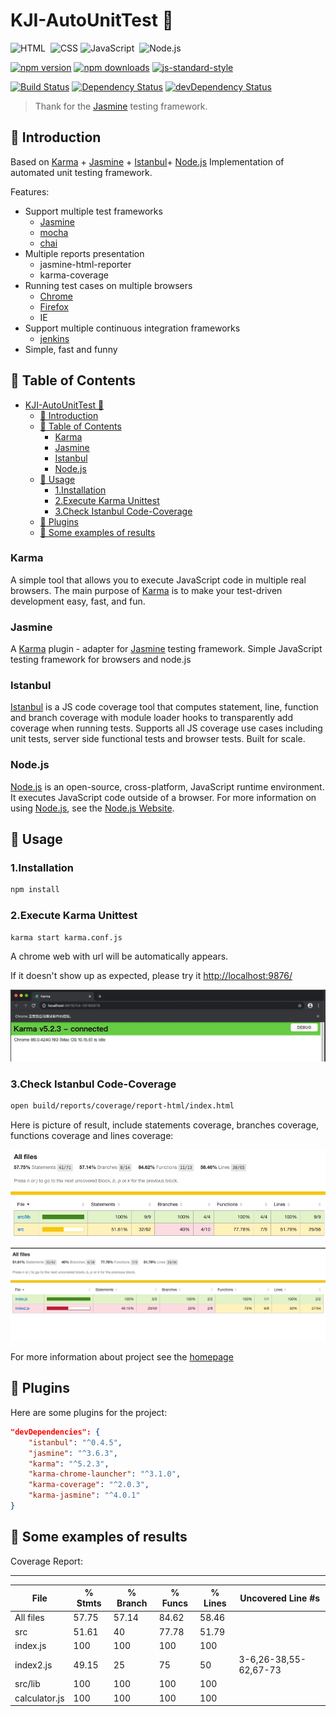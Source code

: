 # KJI-AutoUnitTest 🚀

![HTML](https://img.shields.io/badge/-HTML-333333?style=flat&logo=HTML5)&nbsp;
![CSS](https://img.shields.io/badge/-CSS-333333?style=flat&logo=CSS3&logoColor=1572B6)
![JavaScript](https://img.shields.io/badge/-JavaScript-333333?style=flat&logo=javascript)&nbsp;
![Node.js](https://img.shields.io/badge/-Node.js-333333?style=flat&logo=node.js)&nbsp;

[![npm version](https://img.shields.io/npm/v/karma-jasmine.svg?style=flat-square)](https://www.npmjs.com/package/karma-jasmine)
[![npm downloads](https://img.shields.io/npm/dm/karma-jasmine.svg?style=flat-square)](https://www.npmjs.com/package/karma-jasmine)
[![js-standard-style](https://img.shields.io/badge/code%20style-standard-brightgreen.svg?style=flat-square)](https://github.com/karma-runner/karma-jasmine)

[![Build Status](https://img.shields.io/travis/karma-runner/karma-jasmine/master.svg?style=flat-square)](https://travis-ci.org/karma-runner/karma-jasmine)
[![Dependency Status](https://img.shields.io/david/karma-runner/karma-jasmine.svg?style=flat-square)](https://david-dm.org/karma-runner/karma-jasmine)
[![devDependency Status](https://img.shields.io/david/dev/karma-runner/karma-jasmine.svg?style=flat-square)](https://david-dm.org/karma-runner/karma-jasmine?type=dev)

> Thank for the [Jasmine](https://jasmine.github.io/) testing framework.

## 🌈 Introduction

Based on [Karma](https://github.com/karma-runner/karma) + [Jasmine](https://github.com/jasmine/jasmine) + [Istanbul](https://github.com/gotwarlost/istanbul)+ [Node.js](https://github.com/nodejs/node) Implementation of automated unit testing framework.

Features:

- Support multiple test frameworks
  - [Jasmine](https://github.com/jasmine/jasmine)
  - [mocha](https://github.com/mochajs/mocha)
  - [chai](https://github.com/chaijs/chai)
- Multiple reports presentation
  - jasmine-html-reporter
  - karma-coverage
- Running test cases on multiple browsers
  - [Chrome](https://github.com/browserless/chrome)
  - [Firefox](https://github.com/mozilla-mobile/firefox-ios)
  - IE
- Support multiple continuous integration frameworks
  - [jenkins](https://github.com/jenkinsci/jenkins)
- Simple, fast and funny

## 🌈 Table of Contents

- [KJI-AutoUnitTest 🚀](#kji-autounittest-)
  - [🌈 Introduction](#-introduction)
  - [🌈 Table of Contents](#-table-of-contents)
    - [Karma](#karma)
    - [Jasmine](#jasmine)
    - [Istanbul](#istanbul)
    - [Node.js](#nodejs)
  - [🌈 Usage](#-usage)
    - [1.Installation](#1installation)
    - [2.Execute Karma Unittest](#2execute-karma-unittest)
    - [3.Check Istanbul Code-Coverage](#3check-istanbul-code-coverage)
  - [🌈 Plugins](#-plugins)
  - [🌈 Some examples of results](#-some-examples-of-results)

### Karma

A simple tool that allows you to execute JavaScript code in multiple real browsers.
The main purpose of [Karma](https://github.com/karma-runner/karma) is to make your test-driven development easy, fast, and fun.

### Jasmine

A [Karma](https://github.com/karma-runner/karma) plugin - adapter for [Jasmine](https://github.com/jasmine/jasmine) testing framework. Simple JavaScript testing framework for browsers and node.js

### Istanbul

[Istanbul](https://github.com/gotwarlost/istanbul) is a JS code coverage tool that computes statement, line, function and branch coverage with module loader hooks to transparently add coverage when running tests. Supports all JS coverage use cases including unit tests, server side functional tests and browser tests. Built for scale.

### Node.js

[Node.js](https://github.com/nodejs/node) is an open-source, cross-platform, JavaScript runtime environment. It executes JavaScript code outside of a browser. For more information on using [Node.js](https://github.com/nodejs/node), see the [Node.js Website](https://nodejs.org/).

## 🌈 Usage

### 1.Installation

```bash
npm install
```

### 2.Execute Karma Unittest

```bash
karma start karma.conf.js
```

A chrome web with url will be automatically appears.

If it doesn't show up as expected, please try it <http://localhost:9876/>

![karma_idel](./karma_idel.png)

### 3.Check Istanbul Code-Coverage

```bash
open build/reports/coverage/report-html/index.html
```

Here is picture of result, include statements coverage, branches coverage, functions coverage and lines coverage:

![new_coverage](./new_coverage.jpg)

![coverage](./coverage.jpg)

For more information about project see the [homepage](https://github.com/YX-XiaoBai/KJI-AutoUnitTest)

## 🌈 Plugins

Here are some plugins for the project:

```json
"devDependencies": {
    "istanbul": "^0.4.5",
    "jasmine": "^3.6.3",
    "karma": "^5.2.3",
    "karma-chrome-launcher": "^3.1.0",
    "karma-coverage": "^2.0.3",
    "karma-jasmine": "^4.0.1"
}
```

## 🌈 Some examples of results

Coverage Report:

-----------------------
| File          | % Stmts | % Branch | % Funcs | % Lines | Uncovered Line #s     |
| ------------- | ------- | -------- | ------- | ------- | --------------------- |
| All files     | 57.75   | 57.14    | 84.62   | 58.46   |
| src           | 51.61   | 40       | 77.78   | 51.79   |
| index.js      | 100     | 100      | 100     | 100     |
| index2.js     | 49.15   | 25       | 75      | 50      | 3-6,26-38,55-62,67-73 |
| src/lib       | 100     | 100      | 100     | 100     |
| calculator.js | 100     | 100      | 100     | 100     |
